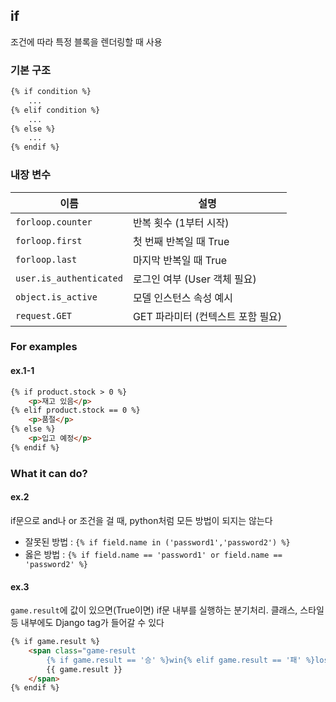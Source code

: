 ## if
조건에 따라 특정 블록을 렌더링할 때 사용
### 기본 구조
```html
{% if condition %}
    ...
{% elif condition %}
    ...
{% else %}
    ...
{% endif %}
```

### 내장 변수
| 이름 | 설명 |
|---|---|
| `forloop.counter` | 반복 횟수 (1부터 시작) |
| `forloop.first` | 첫 번째 반복일 때 True |
| `forloop.last` | 마지막 반복일 때 True |
| `user.is_authenticated` | 로그인 여부 (User 객체 필요) |
| `object.is_active` | 모델 인스턴스 속성 예시 |
| `request.GET` | GET 파라미터 (컨텍스트 포함 필요) |
### For examples
#### ex.1-1
```html
{% if product.stock > 0 %}
    <p>재고 있음</p>
{% elif product.stock == 0 %}
    <p>품절</p>
{% else %}
    <p>입고 예정</p>
{% endif %}
```
### What it can do?
#### ex.2
if문으로 and나 or 조건을 걸 때, python처럼 모든 방법이 되지는 않는다
- 잘못된 방법 : `{% if field.name in ('password1','password2') %}`
- 옳은 방법 : `{% if field.name == 'password1' or field.name == 'password2' %}`
#### ex.3
`game.result`에 값이 있으면(True이면) if문 내부를 실행하는 분기처리. 클래스, 스타일 등 내부에도 Django tag가 들어갈 수 있다
```html
{% if game.result %}
    <span class="game-result
        {% if game.result == '승' %}win{% elif game.result == '패' %}lose{% elif game.result == '취소' %}cancel{% endif %}">
        {{ game.result }}
    </span>
{% endif %}
```
